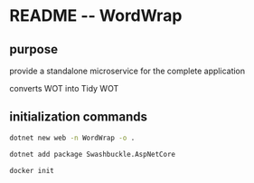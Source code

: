 # README -- WordWrap

## purpose

provide a standalone microservice for the complete application

converts WOT into Tidy WOT

## initialization commands

```bash
dotnet new web -n WordWrap -o .

dotnet add package Swashbuckle.AspNetCore

docker init
```

